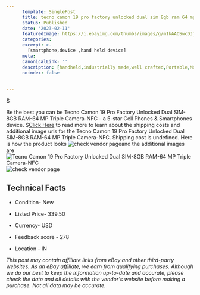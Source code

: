 ```yaml
---
      template: SinglePost
      title: tecno camon 19 pro factory unlocked dual sim 8gb ram 64 mp triple camera nfc
      status: Published
      date: '2023-02-11'
      featuredImage: https://i.ebayimg.com/thumbs/images/g/m1kAAOSwcDJjyoMf/s-l225.jpg
      categories: 
      excerpt: >-
        [smartphone,device ,hand held device]
      meta:
      canonicalLink: ''
      description: [handheld,industrially made,well crafted,Portable,Mobile,Compact,Convenient,Lightweight,Maneuverable,Man-portable,Miniature,Carriable,Hand-held,Light,Holdable,Transportable,Mobile device,Pocket-sized,On-the-go,Wireless,Cordless,Compact size,Convenient size, smartphone,device ,hand held device]
      noindex: false
      
        
---
```

$

Be the best you can be Tecno Camon 19 Pro Factory Unlocked Dual SIM-8GB RAM-64 MP Triple Camera-NFC - a 5-star Cell Phones & Smartphones device.
$[Click Here](https://www.ebay.com/itm/385363566602?hash=item59b975600a%3Ag%3Am1kAAOSwcDJjyoMf&mkevt=1&mkcid=1&mkrid=711-53200-19255-0&campid=%253CePNCampaignId%253E&customid=%253CreferenceId%253E&toolid=10049) to read more to learn about the shipping costs and additional image urls for the Tecno Camon 19 Pro Factory Unlocked Dual SIM-8GB RAM-64 MP Triple Camera-NFC. Shipping cost is undefined. Here is how the product looks ![check vendor page](https://i.ebayimg.com/thumbs/images/g/m1kAAOSwcDJjyoMf/s-l225.jpg)and the additional images are![Tecno Camon 19 Pro Factory Unlocked Dual SIM-8GB RAM-64 MP Triple Camera-NFC](https://i.ebayimg.com/images/g/m1kAAOSwcDJjyoMf/s-l500.jpg)![check vendor page](https://origin-galleryplus.ebayimg.com/ws/web/385363566602_2_0_1/225x225.jpg,https://origin-galleryplus.ebayimg.com/ws/web/385363566602_3_0_1/225x225.jpg,https://origin-galleryplus.ebayimg.com/ws/web/385363566602_4_0_1/225x225.jpg,https://origin-galleryplus.ebayimg.com/ws/web/385363566602_5_0_1/225x225.jpg,https://origin-galleryplus.ebayimg.com/ws/web/385363566602_6_0_1/225x225.jpg)



 ## Technical Facts 



     
      

 - Condition- New 


      

 - Listed Price- 339.50 


      

 - Currency- USD 


      

 - Feedback score - 278 


      

 - Location - IN 


      
      

 *_This post may contain affiliate links from eBay and other third-party websites. As an eBay affiliate, we earn from qualifying purchases. Although we do our best to keep the information up-to-date and accurate, please check the date and all details with the vendor's website before making a purchase. Not all data may be accurate._*






